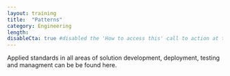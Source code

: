 ```yaml
---
layout: training
title:  "Patterns"
category: Engineering
length:
disableCta: true #disabled the 'How to access this' call to action at the bottom of the page template
---
```


Applied standards in all areas of solution development, deployment, testing and managment can be 
be found here. 

